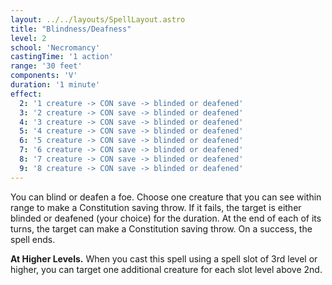 ```yaml
---
layout: ../../layouts/SpellLayout.astro
title: "Blindness/Deafness"
level: 2
school: 'Necromancy'
castingTime: '1 action'
range: '30 feet'
components: 'V'
duration: '1 minute'
effect: 
  2: '1 creature -> CON save -> blinded or deafened'
  3: '2 creature -> CON save -> blinded or deafened'
  4: '3 creature -> CON save -> blinded or deafened'
  5: '4 creature -> CON save -> blinded or deafened'
  6: '5 creature -> CON save -> blinded or deafened'
  7: '6 creature -> CON save -> blinded or deafened'
  8: '7 creature -> CON save -> blinded or deafened'
  9: '8 creature -> CON save -> blinded or deafened'
---
```


You can blind or deafen a foe. Choose one creature that you can see within range to make a Constitution saving throw. If it fails, the target is either blinded or deafened (your choice) for the duration. At the end of each of its turns, the target can make a Constitution saving throw. On a success, the spell ends.

**At Higher Levels.** When you cast this spell using a spell slot of 3rd level or higher, you can target one additional creature for each slot level above 2nd.